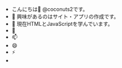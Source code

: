 - こんにちは👋 @coconuts2です。
- 👀 興味があるのはサイト・アプリの作成です。
- 🌱 現在HTMLとJavaScriptを学んでいます。
- 💞️
- 📫
- 😄
- ⚡
- 
<!---
これは✨特別なリポジトリ✨です。このファイル が GitHub のプロファイルに表示されるからです。
Previewリンクをクリックすると、変更を確認することができます。
--->
